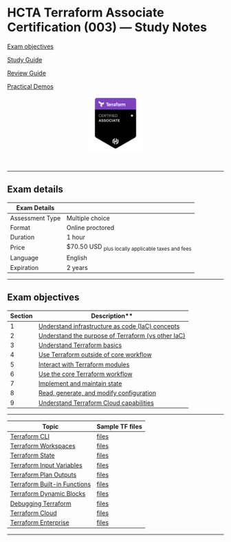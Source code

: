 # HCTA Terraform Associate Certification (003) — Study Notes

[Exam objectives](https://www.hashicorp.com/certification/terraform-associate)

[Study Guide](https://developer.hashicorp.com/terraform/tutorials/certification-003/associate-study-003)

[Review Guide](https://developer.hashicorp.com/terraform/tutorials/certification-003/associate-review-003?product_intent=terraform)

[Practical Demos](https://terraformguru.com/terraform-certification-using-aws-cloud/)

<p align="center">
  <img src="images/hcta-badge.webp" {:height="25%" width="25%"}>
</p>
<br/>

---  

## Exam details

Exam Details  |   |
------------- | - |  
Assessment Type	| Multiple choice
Format	| Online proctored
Duration	| 1 hour
Price	| $70.50 USD <sub>plus locally applicable taxes and fees</sub>
Language	| English
Expiration |	2 years

---  

## Exam objectives

Section | Description**   |
------- | --------------- |  
1	| [Understand infrastructure as code (IaC) concepts](sections/section1)
2	| [Understand the purpose of Terraform (vs other IaC)](sections/section2)
3	| [Understand Terraform basics](sections/section3)
4	| [Use Terraform outside of core workflow](sections/section4)
5	| [Interact with Terraform modules](sections/section5)
6	| [Use the core Terraform workflow](sections/section6)
7	| [Implement and maintain state](sections/section7)
8	| [Read, generate, and modify configuration](sections/section8)
9	| [Understand Terraform Cloud capabilities](sections/section9)



---  

Topic   	| Sample TF files |
--------- | --------------- |
[Terraform CLI](cli/README.md)  | [files](misc/cli/)  |
[Terraform Workspaces](workspaces/README.md)  | [files](misc/workspaces/)  |
[Terraform State](state/README.md)  | [files](misc/state/)  |
[Terraform Input Variables](variables/README.md)  | [files](misc/variables/)  |
[Terraform Plan Outputs](outputs/README.md)  | [files](misc/outputs/) |
[Terraform Built-in Functions ](builtins/README.md)  | [files](misc/builtins/)  |
[Terraform Dynamic Blocks](dynamic/README.md)  | [files](misc/dynamic/)  |
[Debugging Terraform](debugging/README.md)  | [files](misc/debugging/)  |
[Terraform Cloud](tfc/README.md)  | [files](misc/tfc/)  |
[Terraform Enterprise](tfe/README.md)  | [files](misc/tfe/)  |

---  
